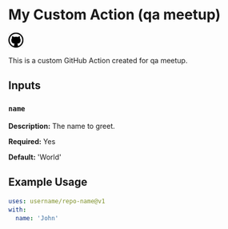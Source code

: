 # My Custom Action (qa meetup)

![My Custom Action](icon.png)

This is a custom GitHub Action created for qa meetup.

## Inputs

### `name`

**Description:** The name to greet.

**Required:** Yes

**Default:** 'World'

## Example Usage

```yaml
uses: username/repo-name@v1
with:
  name: 'John'
